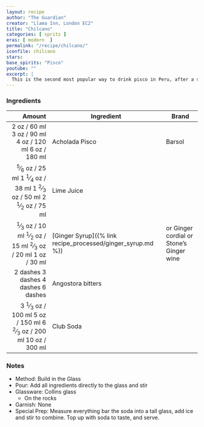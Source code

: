 ```yaml
---
layout: recipe
author: "The Guardian"
creator: "Llama Inn, London EC2"
title: "Chilcano"
categories: [ spritz ]
eras: [ modern  ]
permalink: "/recipe/chilcano/"
iconfile: chilcano
stars: 
base_spirits: "Pisco"
youtube: ""
excerpt: |
  This is the second most popular way to drink pisco in Peru, after a sour. If you don’t have ginger syrup, cordial or wine to hand, you can always swap the soda for ginger ale, though if you’ve got a sweet tooth, you may also want to add a drop of sugar syrup, too.  
---
```


### Ingredients

|   Amount | Ingredient                                                  | Brand                                    |
| -------: | ----------------------------------------------------------- | ---------------------------------------- |
|    <span class="onex active">2 oz / 60 ml</span> <span class="onehalfx">3 oz / 90 ml</span> <span class="twox">4 oz / 120 ml</span> <span class="threex">6 oz / 180 ml</span>| Acholada Pisco                                              | Barsol                                   |
|    <span class="onex active"> <sup>5</sup>&frasl;<sub>6</sub> oz / 25 ml</span> <span class="onehalfx">1 <sup>1</sup>&frasl;<sub>4</sub> oz / 38 ml</span> <span class="twox">1 <sup>2</sup>&frasl;<sub>3</sub> oz / 50 ml</span> <span class="threex">2 <sup>1</sup>&frasl;<sub>2</sub> oz / 75 ml</span>| Lime Juice                                                  |
|    <span class="onex active"> <sup>1</sup>&frasl;<sub>3</sub> oz / 10 ml</span> <span class="onehalfx"> <sup>1</sup>&frasl;<sub>2</sub> oz / 15 ml</span> <span class="twox"> <sup>2</sup>&frasl;<sub>3</sub> oz / 20 ml</span> <span class="threex">1 oz / 30 ml</span>| [Ginger Syrup]({% link recipe_processed/ginger_syrup.md %}) | or Ginger cordial or Stone’s Ginger wine |
| <span class="onex active">2 dashes</span> <span class="onehalfx">3 dashes</span> <span class="twox">4 dashes</span> <span class="threex">6 dashes</span>| Angostora bitters                                           |
|   <span class="onex active">3 <sup>1</sup>&frasl;<sub>3</sub> oz / 100 ml</span> <span class="onehalfx">5 oz / 150 ml</span> <span class="twox">6 <sup>2</sup>&frasl;<sub>3</sub> oz / 200 ml</span> <span class="threex">10 oz / 300 ml</span>| Club Soda                                                   |


### Notes

- Method: Build in the Glass
- Pour: Add all ingredients directly to the glass and stir
- Glassware: Collins glass
  - On the rocks 
- Garnish: None
- Special Prep: Measure everything bar the soda into a tall glass, add ice and stir to combine. Top up with soda to taste, and serve.
    
<script type="application/ld+json">
{
  "@context": "https://schema.org",
  "@type": "Recipe",
  "author": {
    "@type": "Person",
    "name": "{{ page.author }}"
    },
  "description": "{{ page.excerpt | strip_html | replace: '"', "'" }}",
  "image": "{% for ingredient in site.data[page.iconfile].images.ingredient limit: 1 %}{{ ingredient.url }}{% endfor %}",
  "recipeIngredient": [  " 60 ml Acholada Pisco ",
  " 25 ml Lime Juice ",
  " 10 ml Ginger Syrup",
  "2 dashes Angostora bitters",
  "100 ml Club Soda"],
  "name": "{{ page.title }}",
  "recipeInstructions": [
      {
    '@type': 'HowToStep',
    'text': '- Method: Build in the Glass
'
  },  {
    '@type': 'HowToStep',
    'text': '- Pour: Add all ingredients directly to the glass and stir
'
  },  {
    '@type': 'HowToStep',
    'text': '- Glassware: Collins glass
'
  },  {
    '@type': 'HowToStep',
    'text': '  - On the rocks 
'
  },  {
    '@type': 'HowToStep',
    'text': '- Garnish: None
'
  },  {
    '@type': 'HowToStep',
    'text': '- Special Prep: Measure everything bar the soda into a tall glass, add ice and stir to combine. Top up with soda to taste, and serve.'
  }
    ],
  "recipeYield": "1 cocktail",
  "recipeCategory": "cocktail",
  "aggregateRating": "{%- if page.stars -%}{%- include stars_metadata.html %} out of 5{% else %}NA{%- endif -%}",
  "recipeCuisine": "global",
  "prepTime": "PT20M",
  "cookTime": "PT15S",
  "keywords": "{{ page.title }}, cocktail, {{ page.eras }}, {%- include category_metadata.html -%}, {%- include spirits_metadata.html -%}",
}
</script>

    